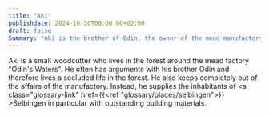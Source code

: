 ```yaml
---
title: "Aki"
publishdate: 2024-10-30T08:00:00+02:00
draft: false
Summary: "Aki is the brother of Odin, the owner of the mead manufactory 'Odin's Waters'."
---
```

Aki is a small woodcutter who lives in the forest around the mead factory "Odin's Waters". He often has arguments with his brother Odin and therefore lives a secluded life in the forest. He also keeps completely out of the affairs of the manufactory. Instead, he supplies the inhabitants of <a class="glossary-link" href={{<ref "glossary/places/selbingen">}} >Selbingen</a> in particular with outstanding building materials.
